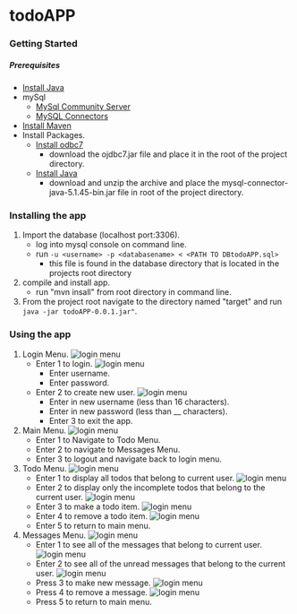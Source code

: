 # todoAPP
### Getting Started
##### Prerequisites
* [Install Java](https://www.java.com/en/download/help/download_options.xml)
* mySql
  * [MySql Community Server](https://dev.mysql.com/downloads/mysql/)
  * [MySQL Connectors](https://dev.mysql.com/downloads/connector/j/) 
* [Install Maven](https://maven.apache.org/download.cgi)
* Install Packages.
  * [Install odbc7](http://www.oracle.com/technetwork/database/features/jdbc/jdbc-drivers-12c-download-1958347.html) 
    * download the ojdbc7.jar file and place it in the root of the project directory. 
  * [Install Java](http://www.oracle.com/technetwork/java/javase/downloads/index.html)
    * download and unzip the archive and place the mysql-connector-java-5.1.45-bin.jar file in root
    of the project directory.
### Installing the app
1. Import the database (localhost port:3306).
   * log into mysql console on command line.
   * run `-u <username> -p <databasename> < <PATH TO DBtodoAPP.sql> `
      * this file is found in the database directory that is located in the projects root directory
2. compile and install app.
    * run "mvn insall" from root directory in command line.
3. From the project root navigate to the directory named "target" and run ` java -jar todoAPP-0.0.1.jar" `.
### Using the app
1. Login Menu.
 ![login menu](https://imgur.com/ovtocuE)
    * Enter 1 to login.
    ![login menu](https://imgur.com/z4z1OX3)
        * Enter username.
        * Enter password.
    * Enter 2 to create new user.
    ![login menu](https://imgur.com/ovtocuE)
        * Enter in new username (less than 16 characters).
        * Enter in new password (less than __ characters).
        * Enter 3 to exit the app.
2. Main Menu.
![login menu](https://imgur.com/uK77qjx)
    * Enter 1 to Navigate to Todo Menu.
    * Enter 2 to navigate to Messages Menu.
    * Enter 3 to logout and navigate back to login menu.
3. Todo Menu.
![login menu](https://imgur.com/E8TH3NU)
    * Enter 1 to display all todos that belong to current user.
    ![login menu](https://imgur.com/TmRNGEC)
    * Enter 2 to display only the incomplete todos that belong to the current user.
    ![login menu](https://imgur.com/RM0Z3vs)
    * Enter 3 to make a todo item.
    ![login menu](https://imgur.com/FAgnSTD)
    * Enter 4 to remove a todo item.
    ![login menu](https://imgur.com/GjQlynZ)
    * Enter 5 to return to main menu.
4. Messages Menu.
![login menu](https://imgur.com/ovtocuE)
    * Enter 1 to see all of the messages that belong to current user.
    ![login menu](https://imgur.com/3bHQe59)
    * Enter 2 to see all of the unread messages that belong to the current user.
    ![login menu](https://imgur.com/L9WjrIn)
    * Press 3 to make new message.
    ![login menu](https://imgur.com/ODKbYRU)
    * Press 4 to remove a message.
    ![login menu](https://imgur.com/WaI2SCY)
    * Press 5 to return to main menu.

